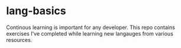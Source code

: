 # lang-basics

Continous learning is important for any developer. This repo contains exercises
I've completed while learning new langauges from various resources.
